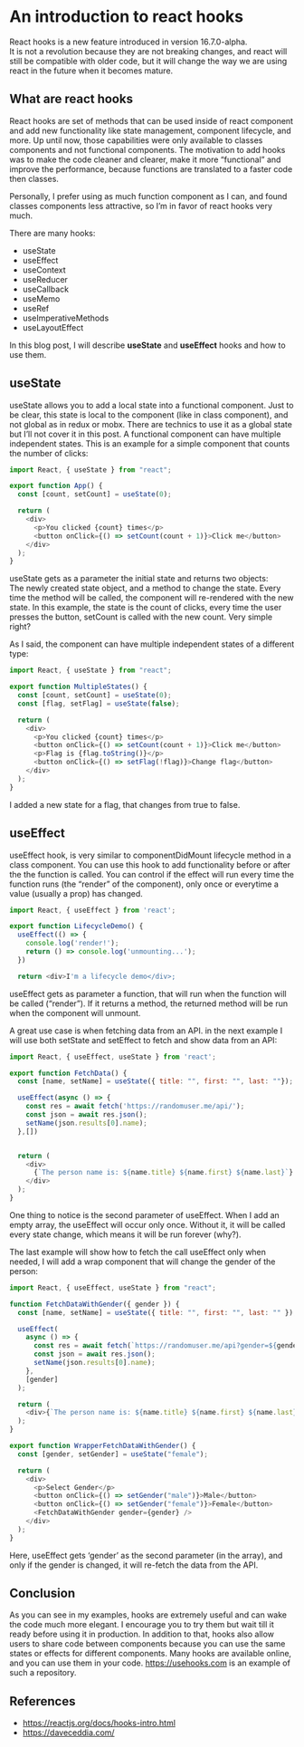 # An introduction to react hooks

React hooks is a new feature introduced in version 16.7.0-alpha.  
It is not a revolution because they are not breaking changes, and react will still be compatible with older code, but it will change the way we are using react in the future when it becomes mature.

## What are react hooks
React hooks are set of methods that can be used inside of react component and add new functionality like state management, component lifecycle, and more. Up until now, those capabilities were only available to classes components and not functional components. The motivation to add hooks was to make the code cleaner and clearer, make it more “functional” and improve the performance, because functions are translated to a faster code then classes.

Personally, I prefer using as much function component as I can, and found classes components less attractive, so I’m in favor of react hooks very much.

There are many hooks:  
- useState
- useEffect
- useContext
- useReducer
- useCallback
- useMemo
- useRef
- useImperativeMethods
- useLayoutEffect

In this blog post, I will describe __useState__ and __useEffect__ hooks and how to use them.

## useState
useState allows you to add a local state into a functional component. Just to be clear, this state is local to the component (like in class component), and not global as in redux or mobx. There are technics to use it as a global state but I’ll not cover it in this post. A functional component can have multiple independent states.
This is an example for a simple component that counts the number of clicks:

```js
import React, { useState } from "react";

export function App() {
  const [count, setCount] = useState(0);

  return (
    <div>
      <p>You clicked {count} times</p>
      <button onClick={() => setCount(count + 1)}>Click me</button>
    </div>
  );
}
```

useState gets as a parameter the initial state and returns two objects:  
The newly created state object, and a method to change the state. Every time the method will be called, the component will re-rendered with the new state.
In this example, the state is the count of clicks, every time the user presses the button, setCount is called with the new count.
Very simple right?

As I said, the component can have multiple independent states of a different type:
```js
import React, { useState } from "react";

export function MultipleStates() {
  const [count, setCount] = useState(0);
  const [flag, setFlag] = useState(false);

  return (
    <div>
      <p>You clicked {count} times</p>
      <button onClick={() => setCount(count + 1)}>Click me</button>
      <p>Flag is {flag.toString()}</p>
      <button onClick={() => setFlag(!flag)}>Change flag</button>
    </div>
  );
}
```
I added a new state for a flag, that changes from true to false.

## useEffect
useEffect hook, is very similar to componentDidMount lifecycle method in a class component.
You can use this hook to add functionality before or after the the function is called. You can control if the effect will run every time the function runs (the “render” of the component), only once or everytime a value (usually a prop) has changed.

```js
import React, { useEffect } from 'react';

export function LifecycleDemo() {
  useEffect(() => {
    console.log('render!');
    return () => console.log('unmounting...');
  })

  return <div>I'm a lifecycle demo</div>;
```
useEffect gets as parameter a function, that will run when the function will be called (“render”). If it returns a method, the returned method will be run when the component will unmount.

A great use case is when fetching data from an API. in the next example I will use both setState and setEffect to fetch and show data from an API:

```js
import React, { useEffect, useState } from 'react';

export function FetchData() {
  const [name, setName] = useState({ title: "", first: "", last: ""});

  useEffect(async () => {
    const res = await fetch('https://randomuser.me/api/');
    const json = await res.json();
    setName(json.results[0].name);
  },[])


  return (
    <div>
      {`The person name is: ${name.title} ${name.first} ${name.last}`}
    </div>
  );
}
```
One thing to notice is the second parameter of useEffect. When I add an empty array, the useEffect will occur only once. Without it, it will be called every state change, which means it will be run forever (why?).

The last example will show how to fetch the call useEffect only when needed, I will add a wrap component that will change the gender of the person:
```js
import React, { useEffect, useState } from "react";

function FetchDataWithGender({ gender }) {
  const [name, setName] = useState({ title: "", first: "", last: "" });

  useEffect(
    async () => {
      const res = await fetch(`https://randomuser.me/api?gender=${gender}`);
      const json = await res.json();
      setName(json.results[0].name);
    },
    [gender]
  );

  return (
    <div>{`The person name is: ${name.title} ${name.first} ${name.last}`}</div>
  );
}

export function WrapperFetchDataWithGender() {
  const [gender, setGender] = useState("female");

  return (
    <div>
      <p>Select Gender</p>
      <button onClick={() => setGender("male")}>Male</button>
      <button onClick={() => setGender("female")}>Female</button>
      <FetchDataWithGender gender={gender} />
    </div>
  );
}
```
Here, useEffect gets ‘gender’ as the second parameter (in the array), and only if the gender is changed, it will re-fetch the data from the API.

## Conclusion
As you can see in my examples, hooks are extremely useful and can wake the code much more elegant. I encourage you to try them but wait till it ready before using it in production.
In addition to that, hooks also allow users to share code between components because you can use the same states or effects for different components. Many hooks are available online, and you can use them in your code. https://usehooks.com is an example of such a repository.


## References
- https://reactjs.org/docs/hooks-intro.html
- https://daveceddia.com/



